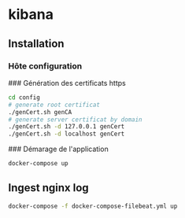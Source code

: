# kibana

## Installation

### Hôte configuration

 
### Génération des certificats https

```bash
cd config
# generate root certificat
./genCert.sh genCA
# generate server certificat by domain
./genCert.sh -d 127.0.0.1 genCert
./genCert.sh -d localhost genCert
```

### Démarage de l'application
```bash
docker-compose up
```


## Ingest nginx log
```bash
docker-compose -f docker-compose-filebeat.yml up
```
